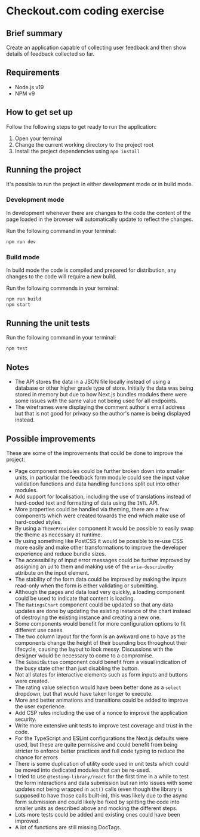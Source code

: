 # Checkout.com coding exercise

## Brief summary

Create an application capable of collecting user feedback and then show details of feedback collected so far.

## Requirements

* Node.js v19
* NPM v9

## How to get set up

Follow the following steps to get ready to run the application:

1. Open your terminal
2. Change the current working directory to the project root
3. Install the project dependencies using `npm install`

## Running the project

It's possible to run the project in either development mode or in build mode.

### Development mode

In development whenever there are changes to the code the content of the page loaded in the browser will automatically update to reflect the changes.

Run the following command in your terminal:

```bash
npm run dev
```

### Build mode

In build mode the code is compiled and prepared for distribution, any changes to the code will require a new build.

Run the following commands in your terminal:

```bash
npm run build
npm start
```

## Running the unit tests

Run the following command in your terminal:

```bash
npm test
```

## Notes

* The API stores the data in a JSON file locally instead of using a database or other higher grade type of store. Initially the data was being stored in memory but due to how Next.js bundles modules there were some issues with the same value not being used for all endpoints.
* The wireframes were displaying the comment author's email address but that is not good for privacy so the author's name is being displayed instead.

## Possible improvements

These are some of the improvements that could be done to improve the project:

* Page component modules could be further broken down into smaller units, in particular the feedback form module could see the input value validation functions and data handling functions split out into other modules.
* Add support for localisation, including the use of translations instead of hard-coded text and formatting of data using the `INTL` API.
* More properties could be handled via theming, there are a few components which were created towards the end which make use of hard-coded styles.
* By using a `ThemeProvider` component it would be possible to easily swap the theme as necessary at runtime.
* By using something like PostCSS it would be possible to re-use CSS more easily and make other transformations to improve the developer experience and reduce bundle sizes.
* The accessibility of input error messages could be further improved by assigning an `id` to them and making use of the `aria-describedby` attribute on the input element.
* The stability of the form data could be improved by making the inputs read-only when the form is either validating or submitting.
* Although the pages and data load very quickly, a loading component could be used to indicate that content is loading.
* The `RatingsChart` component could be updated so that any data updates are done by updating the existing instance of the chart instead of destroying the existing instance and creating a new one.
* Some components would benefit for more configuration options to fit different use cases.
* The two column layout for the form is an awkward one to have as the components change the height of their bounding box throughout their lifecycle, causing the layout to look messy. Discussions with the designer would be necessary to come to a compromise.
* The `SubmitButton` component could benefit from a visual indication of the busy state other than just disabling the button.
* Not all states for interactive elements such as form inputs and buttons were created.
* The rating value selection would have been better done as a `select` dropdown, but that would have taken longer to execute.
* More and better animations and transitions could be added to improve the user experience.
* Add CSP rules including the use of a nonce to improve the application security.
* Write more extensive unit tests to improve test coverage and trust in the code.
* For the TypeScript and ESLint configurations the Next.js defaults were used, but these are quite permissive and could benefit from being stricter to enforce better practices and full code typing to reduce the chance for errors
* There is some duplication of utility code used in unit tests which could be moved into dedicated modules that can be re-used.
* I tried to use `@testing-library/react` for the first time in a while to test the form interactions and data submission but ran into issues with some updates not being wrapped in `act()` calls (even though the library is supposed to have those calls built-in), this was likely due to the async form submission and could likely be fixed by splitting the code into smaller units as described above and mocking the different steps.
* Lots more tests could be added and existing ones could have been improved.
* A lot of functions are still missing DocTags.
